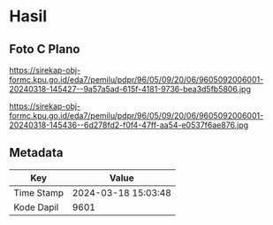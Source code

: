 # Hasil

## Foto C Plano

https://sirekap-obj-formc.kpu.go.id/eda7/pemilu/pdpr/96/05/09/20/06/9605092006001-20240318-145427--9a57a5ad-615f-4181-9736-bea3d5fb5806.jpg

https://sirekap-obj-formc.kpu.go.id/eda7/pemilu/pdpr/96/05/09/20/06/9605092006001-20240318-145436--6d278fd2-f0f4-47ff-aa54-e0537f6ae876.jpg


## Metadata

| Key        | Value               |
| ---------- | ------------------- |
| Time Stamp | 2024-03-18 15:03:48 |
| Kode Dapil | 9601                |



